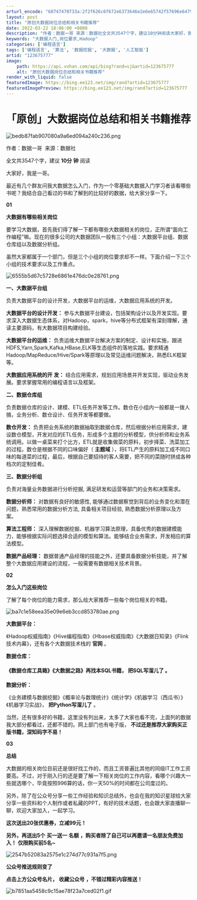 ```yaml
---
arturl_encode: "68747470733a:2f2f626c6f672e6373646e2e6e65742f57696e64795143462f:61727469636c652f64657461696c732f313233363735373737"
layout: post
title: "原创大数据岗位总结和相关书籍推荐"
date: 2022-03-22 18:06:00 +0800
description: "作者：数据一哥 来源：数据社全文共3547个字，建议10分钟阅读大家好，我是"
keywords: "大数据入门,岗位要求,Hadoop"
categories: ['编程语言']
tags: ['编程语言', '算法', '数据挖掘', '大数据', '人工智能']
artid: "123675777"
image:
    path: https://api.vvhan.com/api/bing?rand=sj&artid=123675777
    alt: "原创大数据岗位总结和相关书籍推荐"
render_with_liquid: false
featuredImage: https://bing.ee123.net/img/rand?artid=123675777
featuredImagePreview: https://bing.ee123.net/img/rand?artid=123675777
---
```


# 「原创」大数据岗位总结和相关书籍推荐

![bedb87fab907080a9a6ed094a240c236.png](https://i-blog.csdnimg.cn/blog_migrate/431337e05faa8944f4709b80738ea2a6.png)

作者：数据一哥  来源：数据社

全文共3547个字，建议
**10分**
**钟**
阅读

大家好，我是一哥。

最近有几个群友问我大数据怎么入门，作为一个零基础大数据入门学习者该看哪些书呢？我结合自己看过的书和了解到的比较好的数据，给大家分享一下。

**01**

**大数据有哪些相关岗位**

要学习大数据，首先我们得了解一下都有哪些大数据相关的岗位，正所谓“面向工作编程”嘛。现在的很多公司的大数据团队一般有三个小组：大数据平台组、数据仓库组以及数据分析组。

虽然大家都属于一个部门，但是三个小组的岗位要求却不一样。下面介绍一下三个小组的技术要求以及工作重点。

![6555b5d67c5728e6861e476dc0e28761.png](https://i-blog.csdnimg.cn/blog_migrate/dd49c3f68b11d90fb40e3cc22a5697f5.png)

**一、大数据平台组**

负责大数据平台的设计开发，大数据平台的运维，大数据应用系统的开发。

**大数据平台的设计开发：**
参与大数据平台建设，包括架构设计以及开发实现。要求深入大数据生态体系，对Hadoop，spark，hive等分布式框架有深刻理解，通读主要源码，有大数据项目构建经验。

**大数据平台的运维：**
负责运维大数据平台解决方案的制定、设计和实施，跟进HDFS,Yarn,Spark,Kafka,HBase,ELK等生态组件的落地实践。要求精通Hadoop/MapReduce/Hive/Spark等原理以及常见运维问题解决，熟悉ELK框架等。

**大数据应用系统的开**
**发：**
结合应用需求，规划应用场景并开发实现，驱动业务发展。要求掌握常用的编程语言以及框架。

**二、数据仓库组**

负责数据仓库的设计、建模、ETL任务开发等工作。数仓在小组内一般都是一拨人搞，业务分析、数仓设计、任务开发等都要做。

**数仓开发：**
负责把业务系统的数据抽取到数据仓库，然后根据分析应用需求，建设数仓模型，开发对应的ETL任务，形成多个主题的分析模型，供分析师和业务系统调用。以做一桌菜来打个比方，ETL就是收集做菜的原料，初步择菜、洗菜加工的过程。数仓是根据不同的口味偏好（
**主题域**
），将ETL产生的原料加工成不同口味的每道菜的过程，最后，根据自己要招待的客人需要，把不同的菜随时拼成各种档次的定制佳肴。

**三、数据分析组**

负责对海量业务数据进行分析挖掘, 满足研发和运营等部门的业务和决策需求。

**数据分析师：**
对数据有良好的敏感性, 能够通过数据察觉到背后的业务变化和潜在问题，熟悉常用的数据分析方法, 具备相关项目经验, 熟悉数据分析原理以及方案。

**算法工程师：**
深入理解数据挖掘、机器学习算法原理，具备优秀的数据建模能力，能够根据实际问题选择合适的模型和算法。能够结合业务需求，开发相应的算法模型。

**数据产品经理：**
数据普通产品经理的技能之外，还要具备数据分析技能，并了解整个大数据应用建设的流程，一般需要有数据相关技术背景。

**02**

**怎么入门这些岗位**

了解了每个岗位的能力需求，那么给大家推荐一些每个岗位相关的书籍。

![ba7c1e58eea35e09e6eb3ccd853780ae.png](https://i-blog.csdnimg.cn/blog_migrate/caba21b0fd31c843495cf34c41330bed.png)

**大数据平台：**

《Hadoop权威指南》《Hive编程指南》《Hbase权威指南》《大数据日知录》《Flink技术内幕》，还有各个大数据技术栈的
**官网**
。

**数据仓库：**

#### 《数据仓库工具箱》《大数据之路》再找本SQL书籍， **把SQL写溜儿了** 。

**数据分析：**

《业务建模与数据挖掘》《概率论与数理统计》《统计学》《机器学习（西瓜书）》《机器学习实战》，
**把Python写溜儿了**
。

当然，还有很多好的书籍，这里没有列出来，太多了大家也看不完，上面列的数据我大部分都看过，还都不错的。网上部门也有电子版，
**不过还是推荐大家购买正版书籍，深知码字不易！**

**03**

**总结**

大数据的相关岗位目前还是很好找工作的，而且工资普遍比其他的同级IT工作工资要高。不过，对于刚入行的还是要了解一下相关岗位的工作内容，看哪个兴趣大一些就选哪个，毕竟按照996算的话，你一天50%的时间都在公司度过的。

另外，除了在公众号分享一些工作经验和知识总结外，也会在我的知识星球给大家分享一些资料和个人制作或者私藏的PPT，有好的技术话题，也会跟大家直播聊一聊，欢迎大家加入，一起学习。

**这次送出20张优惠券，立减99元！**

**另外，再送出5个**
**买一送一**
**名额**
**，购买者除了自己可以再邀请一名朋友免费加入！**
**仅限购买前5名~**

![2547b52083a2575e1c274d77c931a7f5.png](https://i-blog.csdnimg.cn/blog_migrate/2f62344157d39246c61781d0b5e89f90.png)

**公众号推送规则变了**

**点击上方公众号名片，**
**收藏公众号**
**，不错过精彩内容推送！**

![b7851aa5458c9c15ae78f23a7ced02f1.gif](https://i-blog.csdnimg.cn/blog_migrate/ab5cb693c33bacdf4bd181fdc95e0071.png)